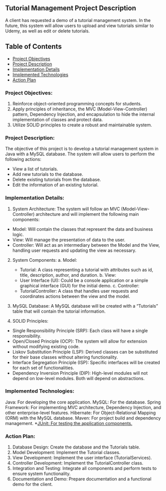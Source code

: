 ## Tutorial Management Project Description

A client has requested a demo of a tutorial management system. In the future, this system will allow users to upload and view tutorials similar to Udemy, as well as edit or delete tutorials.

## Table of Contents

- [Project Objectives](#project-objectives)
- [Project Description](#project-description)
- [Implementation Details](#implementation-details)
- [Implemented Technologies](#implemented-technologies)
- [Action Plan](#action-plan)

### Project Objectives:

1. Reinforce object-oriented programming concepts for students.
2. Apply principles of inheritance, the MVC (Model-View-Controller) pattern, Dependency Injection, and encapsulation to hide the internal implementation of classes and protect data.
3. Utilize SOLID principles to create a robust and maintainable system.

### Project Description:
The objective of this project is to develop a tutorial management system in Java with a MySQL database. The system will allow users to perform the following actions:

- View a list of tutorials.
- Add new tutorials to the database.
- Delete existing tutorials from the database.
- Edit the information of an existing tutorial.

### Implementation Details:

1. System Architecture:
   The system will follow an MVC (Model-View-Controller) architecture and will implement the following main components:

- Model: Will contain the classes that represent the data and business logic.
- View: Will manage the presentation of data to the user.
- Controller: Will act as an intermediary between the Model and the View, handling user requests and updating the view as necessary.

2. System Components:
a. Model:
   - Tutorial: A class representing a tutorial with attributes such as id, title, description, author, and duration.
b. View:
   - User Interface (UI): Could be a console application or a simple graphical interface (GUI) for the initial demo.
c. Controller:
   - TutorialController: A class that handles user requests and coordinates actions between the view and the model.

3. MySQL Database:
   A MySQL database will be created with a “Tutorials” table that will contain the tutorial information.

4. SOLID Principles:

- Single Responsibility Principle (SRP): Each class will have a single responsibility.
- Open/Closed Principle (OCP): The system will allow for extension without modifying existing code.
- Liskov Substitution Principle (LSP): Derived classes can be substituted for their base classes without altering functionality.
- Interface Segregation Principle (ISP): Specific interfaces will be created for each set of functionalities.
- Dependency Inversion Principle (DIP): High-level modules will not depend on low-level modules. Both will depend on abstractions.


### Implemented Technologies:

Java: For developing the core application.
MySQL: For the database.
Spring Framework: For implementing MVC architecture, Dependency Injection, and other enterprise-level features.
Hibernate: For Object-Relational Mapping (ORM) with the MySQL database.
Maven: For project build and dependency management.
*[JUnit: For testing the application components.](https://www.javaguides.net/2022/03/spring-boot-unit-testing-crud-rest-api-with-junit-and-mockito.html)
 

### Action Plan:

1. Database Design: Create the database and the Tutorials table.
2. Model Development: Implement the Tutorial classes.
3. View Development: Implement the user interface (TutorialServices).
4. Controller Development: Implement the TutorialController class.
5. Integration and Testing: Integrate all components and perform tests to ensure system functionality.
6. Documentation and Demo: Prepare documentation and a functional demo for the client.